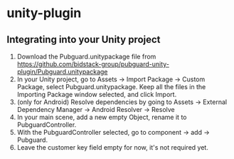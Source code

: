 # unity-plugin

## Integrating into your Unity project

1. Download the Pubguard.unitypackage file from https://github.com/bidstack-group/pubguard-unity-plugin/Pubguard.unitypackage
2. In your Unity project, go to Assets → Import Package → Custom Package, select Pubguard.unitypackage. Keep all the files in the Importing Package window selected, and click Import.
3. (only for Android) Resolve dependencies by going to Assets → External Dependency Manager → Android Resolver → Resolve
4. In your main scene, add a new empty Object, rename it to PubguardController.
5. With the PubguardController selected, go to component → add → Pubguard.
6. Leave the customer key field empty for now, it's not required yet.

